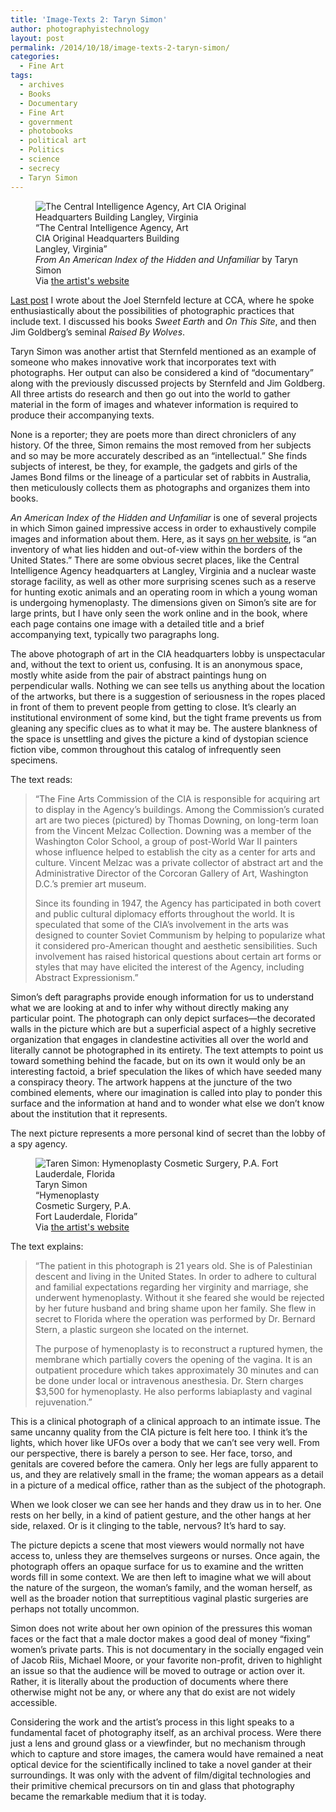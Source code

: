 ```yaml
---
title: 'Image-Texts 2: Taryn Simon'
author: photographyistechnology
layout: post
permalink: /2014/10/18/image-texts-2-taryn-simon/
categories:
  - Fine Art
tags:
  - archives
  - Books
  - Documentary
  - Fine Art
  - government
  - photobooks
  - political art
  - Politics
  - science
  - secrecy
  - Taryn Simon
---
```

<figure><img src="http://www.photographyistechnology.com/wp-content/uploads/2014/10/Simon_CIA.jpg" alt="The Central Intelligence Agency, Art CIA Original Headquarters Building Langley, Virginia" />

  <figcaption>
&#8220;The Central Intelligence Agency, Art<br />CIA Original Headquarters Building<br />Langley, Virginia&#8221; <br />
<em>From An American Index of the Hidden and Unfamiliar</em> by Taryn Simon <br />
Via <a href="http://www.tarynsimon.com">the artist's website</a>
  </figcaption>
</figure>

<a href="{{page.previous.url}}">Last post</a> I wrote about the Joel Sternfeld lecture at CCA, where he spoke enthusiastically about the possibilities of photographic practices that include text. I discussed his books <em>Sweet Earth</em> and <em>On This Site</em>, and then Jim Goldberg&#8217;s seminal <em>Raised By Wolves</em>.

Taryn Simon was another artist that Sternfeld mentioned as an example of someone who makes innovative work that incorporates text with photographs. Her output can also be considered a kind of “documentary” along with the previously discussed projects by Sternfeld and Jim Goldberg. All three artists do research and then go out into the world to gather material in the form of images and whatever information is required to produce their accompanying texts.  
<!--more-->

None is a reporter; they are poets more than direct chroniclers of any history. Of the three, Simon remains the most removed from her subjects and so may be more accurately described as an “intellectual.” She finds subjects of interest, be they, for example, the gadgets and girls of the James Bond films or the lineage of a particular set of rabbits in Australia, then meticulously collects them as photographs and organizes them into books.

*An American Index of the Hidden and Unfamiliar* is one of several projects in which Simon gained impressive access in order to exhaustively compile images and information about them. Here, as it says <a href="http://www.tarynsimon.com" target="_blank">on her website</a>, is “an inventory of what lies hidden and out-of-view within the borders of the United States.” There are some obvious secret places, like the Central Intelligence Agency headquarters at Langley, Virginia and a nuclear waste storage facility, as well as other more surprising scenes such as a reserve for hunting exotic animals and an operating room in which a young woman is undergoing hymenoplasty. The dimensions given on Simon&#8217;s site are for large prints, but I have only seen the work online and in the book, where each page contains one image with a detailed title and a brief accompanying text, typically two paragraphs long.

The above photograph of art in the CIA headquarters lobby is unspectacular and, without the text to orient us, confusing. It is an anonymous space, mostly white aside from the pair of abstract paintings hung on perpendicular walls. Nothing we can see tells us anything about the location of the artworks, but there is a suggestion of seriousness in the ropes placed in front of them to prevent people from getting to close. It&#8217;s clearly an institutional environment of some kind, but the tight frame prevents us from gleaning any specific clues as to what it may be. The austere blankness of the space is unsettling and gives the picture a kind of dystopian science fiction vibe, common throughout this catalog of infrequently seen specimens.

The text reads:

> “The Fine Arts Commission of the CIA is responsible for acquiring art to display in the Agency&#8217;s buildings. Among the Commission&#8217;s curated art are two pieces (pictured) by Thomas Downing, on long-term loan from the Vincent Melzac Collection. Downing was a member of the Washington Color School, a group of post-World War II painters whose influence helped to establish the city as a center for arts and culture. Vincent Melzac was a private collector of abstract art and the Administrative Director of the Corcoran Gallery of Art, Washington D.C.&#8217;s premier art museum.
>
> Since its founding in 1947, the Agency has participated in both covert and public cultural diplomacy efforts throughout the world. It is speculated that some of the CIA&#8217;s involvement in the arts was designed to counter Soviet Communism by helping to popularize what it considered pro-American thought and aesthetic sensibilities. Such involvement has raised historical questions about certain art forms or styles that may have elicited the interest of the Agency, including Abstract Expressionism.”

Simon&#8217;s deft paragraphs provide enough information for us to understand what we are looking at and to infer why without directly making any particular point. The photograph can only depict surfaces—the decorated walls in the picture which are but a superficial aspect of a highly secretive organization that engages in clandestine activities all over the world and literally cannot be photographed in its entirety. The text attempts to point us toward something behind the facade, but on its own it would only be an interesting factoid, a brief speculation the likes of which have seeded many a conspiracy theory. The artwork happens at the juncture of the two combined elements, where our imagination is called into play to ponder this surface and the information at hand and to wonder what else we don&#8217;t know about the institution that it represents.



The next picture represents a more personal kind of secret than the lobby of a spy agency.  


<figure>
<img src="http://www.photographyistechnology.com/wp-content/uploads/2014/10/Simon_Surgery.jpg" alt="Taren Simon: Hymenoplasty Cosmetic Surgery, P.A. Fort Lauderdale, Florida" />

  <figcaption>
    Taryn Simon <br />&#8220;Hymenoplasty<br />Cosmetic Surgery, P.A.<br />Fort Lauderdale, Florida&#8221;<br />
    Via <a href="http://www.tarynsimon.com">the artist's website</a>
  </figcaption>
</figure>

The text explains:

> “The patient in this photograph is 21 years old. She is of Palestinian descent and living in the United States. In order to adhere to cultural and familial expectations regarding her virginity and marriage, she underwent hymenoplasty. Without it she feared she would be rejected by her future husband and bring shame upon her family. She flew in secret to Florida where the operation was performed by Dr. Bernard Stern, a plastic surgeon she located on the internet.
>
> The purpose of hymenoplasty is to reconstruct a ruptured hymen, the membrane which partially covers the opening of the vagina. It is an outpatient procedure which takes approximately 30 minutes and can be done under local or intravenous anesthesia. Dr. Stern charges $3,500 for hymenoplasty. He also performs labiaplasty and vaginal rejuvenation.”

This is a clinical photograph of a clinical approach to an intimate issue. The same uncanny quality from the CIA picture is felt here too. I think it&#8217;s the lights, which hover like UFOs over a body that we can&#8217;t see very well. From our perspective, there is barely a person to see. Her face, torso, and genitals are covered before the camera. Only her legs are fully apparent to us, and they are relatively small in the frame; the woman appears as a detail in a picture of a medical office, rather than as the subject of the photograph.

When we look closer we can see her hands and they draw us in to her. One rests on her belly, in a kind of patient gesture, and the other hangs at her side, relaxed. Or is it clinging to the table, nervous? It&#8217;s hard to say.

The picture depicts a scene that most viewers would normally not have access to, unless they are themselves surgeons or nurses. Once again, the photograph offers an opaque surface for us to examine and the written words fill in some context. We are then left to imagine what we will about the nature of the surgeon, the woman&#8217;s family, and the woman herself, as well as the broader notion that surreptitious vaginal plastic surgeries are perhaps not totally uncommon.

Simon does not write about her own opinion of the pressures this woman faces or the fact that a male doctor makes a good deal of money “fixing” women&#8217;s private parts. This is not documentary in the socially engaged vein of Jacob Riis, Michael Moore, or your favorite non-profit, driven to highlight an issue so that the audience will be moved to outrage or action over it. Rather, it is literally about the production of documents where there otherwise might not be any, or where any that do exist are not widely accessible.

Considering the work and the artist&#8217;s process in this light speaks to a fundamental facet of photography itself, as an archival process. Were there just a lens and ground glass or a viewfinder, but no mechanism through which to capture and store images, the camera would have remained a neat optical device for the scientifically inclined to take a novel gander at their surroundings. It was only with the advent of film/digital technologies and their primitive chemical precursors on tin and glass that photography became the remarkable medium that it is today.
